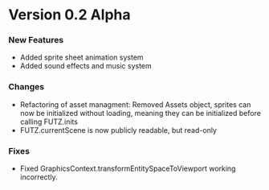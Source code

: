 # Version 0.2 Alpha
### New Features
* Added sprite sheet animation system
* Added sound effects and music system
### Changes
* Refactoring of asset managment: Removed Assets object, sprites can now be initialized without loading, meaning they can be initialized before calling FUTZ.inits
* FUTZ.currentScene is now publicly readable, but read-only
### Fixes
* Fixed GraphicsContext.transformEntitySpaceToViewport working incorrectly.